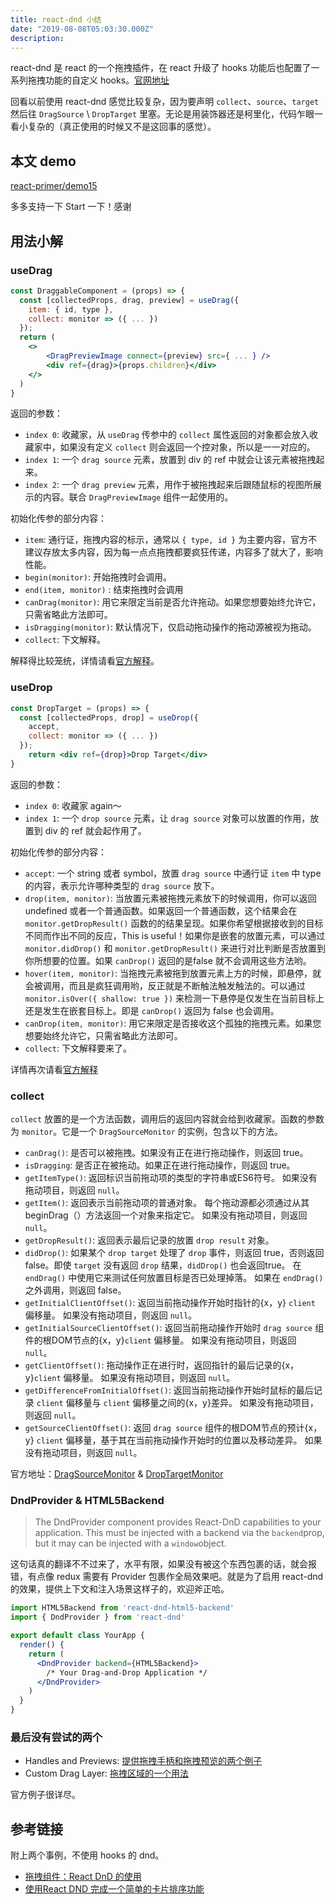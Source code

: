 ```yaml
---
title: react-dnd 小结
date: "2019-08-08T05:03:30.000Z"
description: 
---
```


react-dnd 是 react 的一个拖拽插件，在 react 升级了 hooks 功能后也配置了一系列拖拽功能的自定义 hooks。[官网地址](https://github.com/react-dnd/react-dnd/)

回看以前使用 react-dnd 感觉比较复杂，因为要声明 `collect`、`source`、`target` 然后往 `DragSource` \ `DropTarget` 里塞。无论是用装饰器还是柯里化，代码乍眼一看小复杂的（真正使用的时候又不是这回事的感觉）。

## 本文 demo

[react-primer/demo15](https://github.com/Coyeah/react-primer/tree/master/demo15)

多多支持一下 Start 一下！感谢

## 用法小解

### useDrag

```jsx
const DraggableComponent = (props) => {
  const [collectedProps, drag, preview] = useDrag({
    item: { id, type },
    collect: monitor => ({ ... })
  });
  return (
    <>
    	<DragPreviewImage connect={preview} src={ ... } />
    	<div ref={drag}>{props.children}</div>
  	</>
  )
}
```

返回的参数：

+ `index 0`: 收藏家，从 `useDrag` 传参中的 `collect` 属性返回的对象都会放入收藏家中，如果没有定义 `collect` 则会返回一个控对象，所以是一一对应的。
+ `index 1`: 一个 `drag source` 元素，放置到 div 的 ref 中就会让该元素被拖拽起来。
+ `index 2`: 一个 `drag preview` 元素，用作于被拖拽起来后跟随鼠标的视图所展示的内容。联合 `DragPreviewImage` 组件一起使用的。

初始化传参的部分内容：

+ `item`: 通行证，拖拽内容的标示，通常以 `{ type, id }` 为主要内容，官方不建议存放太多内容，因为每一点点拖拽都要疯狂传递，内容多了就大了，影响性能。
+ `begin(monitor)`: 开始拖拽时会调用。
+ `end(item, monitor)` : 结束拖拽时会调用
+ `canDrag(monitor)`: 用它来限定当前是否允许拖动。如果您想要始终允许它，只需省略此方法即可。
+ `isDragging(monitor)`: 默认情况下，仅启动拖动操作的拖动源被视为拖动。
+ `collect`: 下文解释。

解释得比较笼统，详情请看[官方解释](https://react-dnd.github.io/react-dnd/docs/api/use-drag)。

### useDrop

```jsx
const DropTarget = (props) => {
  const [collectedProps, drop] = useDrop({
    accept,
    collect: monitor => ({ ... })
  });
    return <div ref={drop}>Drop Target</div>
}
```

返回的参数：

+ `index 0`: 收藏家 again～
+ `index 1`: 一个 `drop source` 元素，让 `drag source` 对象可以放置的作用，放置到 div 的 ref 就会起作用了。

初始化传参的部分内容：

+ `accept`: 一个 string 或者 symbol，放置 `drag source` 中通行证  `item` 中 type 的内容，表示允许哪种类型的 `drag source` 放下。
+ `drop(item, monitor)`: 当放置元素被拖拽元素放下的时候调用，你可以返回 undefined 或者一个普通函数。如果返回一个普通函数，这个结果会在 `monitor.getDropResult()` 函数的的结果呈现。如果你希望根据接收到的目标不同而作出不同的反应，This is useful！如果你是嵌套的放置元素，可以通过 `monitor.didDrop()` 和 `monitor.getDropResult()` 来进行对比判断是否放置到你所想要的位置。如果 `canDrop()` 返回的是false 就不会调用这些方法哟。
+ `hover(item, monitor)`: 当拖拽元素被拖到放置元素上方的时候，即悬停，就会被调用，而且是疯狂调用哟，反正就是不断触法触发触法的。可以通过 `monitor.isOver({ shallow: true })` 来检测一下悬停是仅发生在当前目标上还是发生在嵌套目标上。即是 `canDrop()` 返回为 false 也会调用。
+ `canDrop(item, monitor)`: 用它来限定是否接收这个孤独的拖拽元素。如果您想要始终允许它，只需省略此方法即可。
+ `collect`: 下文解释要来了。

详情再次请看[官方解释](https://react-dnd.github.io/react-dnd/docs/api/use-drop)

### collect

`collect` 放置的是一个方法函数，调用后的返回内容就会给到收藏家。函数的参数为 `monitor`。它是一个 `DragSourceMonitor` 的实例，包含以下的方法。

+ `canDrag()`: 是否可以被拖拽。如果没有正在进行拖动操作，则返回 true。
+ `isDragging`: 是否正在被拖动。如果正在进行拖动操作，则返回 true。
+ `getItemType()`: 返回标识当前拖动项的类型的字符串或ES6符号。 如果没有拖动项目，则返回 `null`。
+ `getItem()`: 返回表示当前拖动项的普通对象。 每个拖动源都必须通过从其beginDrag（）方法返回一个对象来指定它。 如果没有拖动项目，则返回 `null`。
+ `getDropResult()`: 返回表示最后记录的放置 `drop result` 对象。
+ `didDrop()`: 如果某个 `drop target` 处理了 `drop` 事件，则返回 true，否则返回 false。即使 `target` 没有返回 `drop` 结果，`didDrop()` 也会返回true。 在 `endDrag()` 中使用它来测试任何放置目标是否已处理掉落。 如果在 `endDrag()` 之外调用，则返回 false。
+ `getInitialClientOffset()`: 返回当前拖动操作开始时指针的{x，y} `client` 偏移量。 如果没有拖动项目，则返回 `null`。
+ `getInitialSourceClientOffset()`: 返回当前拖动操作开始时 `drag source` 组件的根DOM节点的{x，y}`client` 偏移量。 如果没有拖动项目，则返回 `null`。
+ `getClientOffset()`: 拖动操作正在进行时，返回指针的最后记录的{x，y}`client` 偏移量。 如果没有拖动项目，则返回 `null`。
+ `getDifferenceFromInitialOffset()`: 返回当前拖动操作开始时鼠标的最后记录 `client` 偏移量与 `client` 偏移量之间的{x，y}差异。 如果没有拖动项目，则返回 `null`。
+ `getSourceClientOffset()`: 返回 `drag source` 组件的根DOM节点的预计{x，y} `client` 偏移量，基于其在当前拖动操作开始时的位置以及移动差异。 如果没有拖动项目，则返回 `null`。

官方地址：[DragSourceMonitor](https://react-dnd.github.io/react-dnd/docs/api/drag-source-monitor) & [DropTargetMonitor](https://react-dnd.github.io/react-dnd/docs/api/drop-target-monitor)

### DndProvider & HTML5Backend

> The DndProvider component provides React-DnD capabilities to your application. This must be injected with a backend via the `backend`prop, but it may can be injected with a `window`object.

这句话真的翻译不不过来了，水平有限，如果没有被这个东西包裹的话，就会报错，有点像 redux 需要有 Provider 包裹作全局效果吧。就是为了启用 react-dnd 的效果，提供上下文和注入场景这样子的，欢迎斧正哈。

```jsx
import HTML5Backend from 'react-dnd-html5-backend'
import { DndProvider } from 'react-dnd'

export default class YourApp {
  render() {
    return (
      <DndProvider backend={HTML5Backend}>
        /* Your Drag-and-Drop Application */
      </DndProvider>
    )
  }
}
```

### 最后没有尝试的两个

+ Handles and Previews: [提供拖拽手柄和拖拽预览的两个例子](https://react-dnd.github.io/react-dnd/examples/customize/handles-and-previews)
+ Custom Drag Layer: [拖拽区域的一个用法](https://react-dnd.github.io/react-dnd/examples/drag-around/custom-drag-layer)

官方例子很详尽。

## 参考链接

附上两个事例，不使用 hooks 的 dnd。

+ [拖拽组件：React DnD 的使用](https://juejin.im/post/5aebbdedf265da0ba469a56f)
+ [使用React DND 完成一个简单的卡片排序功能](https://juejin.im/post/5aebbdedf265da0ba469a56f)

